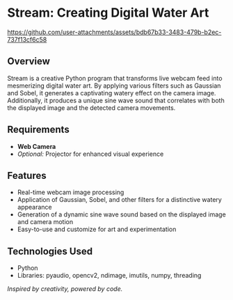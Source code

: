 # Stream: Creating Digital Water Art


https://github.com/user-attachments/assets/bdb67b33-3483-479b-b2ec-737f13cf6c58


## Overview

Stream is a creative Python program that transforms live webcam feed into mesmerizing digital water art. By applying various filters such as Gaussian and Sobel, it generates a captivating watery effect on the camera image. Additionally, it produces a unique sine wave sound that correlates with both the displayed image and the detected camera movements.

## Requirements

- **Web Camera**
- *Optional:* Projector for enhanced visual experience

## Features

- Real-time webcam image processing
- Application of Gaussian, Sobel, and other filters for a distinctive watery appearance
- Generation of a dynamic sine wave sound based on the displayed image and camera motion
- Easy-to-use and customize for art and experimentation

## Technologies Used

- Python
- Libraries: pyaudio, opencv2, ndimage, imutils, numpy, threading

*Inspired by creativity, powered by code.*

